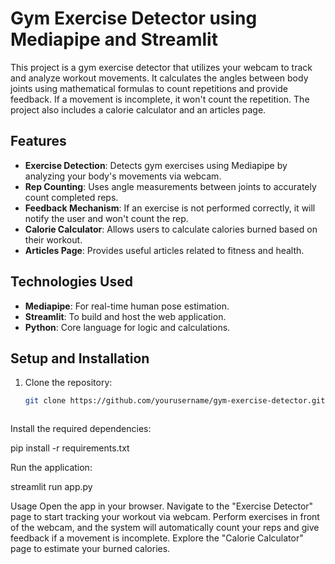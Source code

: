 # Gym Exercise Detector using Mediapipe and Streamlit

This project is a gym exercise detector that utilizes your webcam to track and analyze workout movements. It calculates the angles between body joints using mathematical formulas to count repetitions and provide feedback. If a movement is incomplete, it won't count the repetition. The project also includes a calorie calculator and an articles page.

## Features
- **Exercise Detection**: Detects gym exercises using Mediapipe by analyzing your body's movements via webcam.
- **Rep Counting**: Uses angle measurements between joints to accurately count completed reps.
- **Feedback Mechanism**: If an exercise is not performed correctly, it will notify the user and won't count the rep.
- **Calorie Calculator**: Allows users to calculate calories burned based on their workout.
- **Articles Page**: Provides useful articles related to fitness and health.

## Technologies Used
- **Mediapipe**: For real-time human pose estimation.
- **Streamlit**: To build and host the web application.
- **Python**: Core language for logic and calculations.

## Setup and Installation
1. Clone the repository:
   ```bash
   git clone https://github.com/yourusername/gym-exercise-detector.git



Install the required dependencies:

pip install -r requirements.txt

Run the application:

streamlit run app.py


Usage
Open the app in your browser.
Navigate to the "Exercise Detector" page to start tracking your workout via webcam.
Perform exercises in front of the webcam, and the system will automatically count your reps and give feedback if a movement is incomplete.
Explore the "Calorie Calculator" page to estimate your burned calories.

